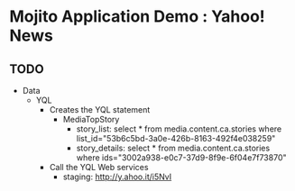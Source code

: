 Mojito Application Demo : Yahoo! News
=====================================

## TODO
* Data
	* YQL 
		* Creates the YQL statement
			* MediaTopStory
				* story_list: select * from media.content.ca.stories where list_id="53b6c5bd-3a0e-426b-8163-492f4e038259"
				* story_details: select * from media.content.ca.stories where ids="3002a938-e0c7-37d9-8f9e-6f04e7f73870"
		* Call the YQL Web services
			* staging: http://y.ahoo.it/i5NvI